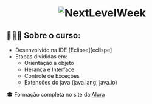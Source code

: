 <h1 align="center">
    <img alt="NextLevelWeek" title="#NextLevelWeek" src="https://github.com/Lacivitaa/Alura-Java-Course/blob/master/capa-alura.png" />
</h1>

## 👨🏻‍💻 Sobre o curso:
- Desenvolvido na IDE [Eclipse][eclispe]
- Etapas divididas em:
  - Orientação a objeto
  - Herança e Interface
  - Controle de Exceções
  - Extensões do java (java.lang, java.io)
  
 🎓 Formação completa no site da [Alura](https://www.alura.com.br/)

